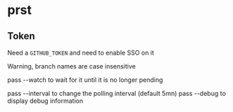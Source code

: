 # prst

## Token

Need a `GITHUB_TOKEN` and need to enable SSO on it

Warning, branch names are case insensitive

pass --watch to wait for it until it is no longer pending

pass --interval to change the polling interval (default 5mn)
pass --debug to display debug information

